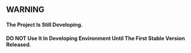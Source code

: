 ## WARNING

#### The Project Is Still Developing.
#### DO NOT Use It In Developing Environment Until The First Stable Version Released.
